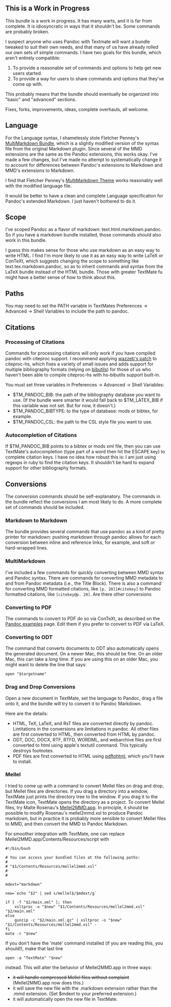 ## This is a Work in Progress ##

This bundle is a work in progress. It has many warts, and it is far from complete. It is idiosyncratic in ways that it shouldn't be. Some commands are probably broken.

I suspect anyone who uses Pandoc with Textmate will want a bundle tweaked to suit their own needs, and that many of us have already rolled our own sets of simple commands. I have two goals for this bundle, which aren't entirely compatible:

1.  To provide a reasonable set of commands and options to help get new users started.
2.  To provide a way for users to share commands and options that they've come up with.

This probably means that the bundle should eventually be organized into "basic" and "advanced" sections.

Fixes, forks, improvements, ideas, complete overhauls, all welcome.

## Language ##

For the Language syntax, I shamelessly stole Fletcher Penney's [MultiMarkdown Bundle](http://fletcherpenney.net/multimarkdown/multimarkdown_bundle_for_textm/), which is a slightly modified version of the syntax file from the original Markdown plugin. Since several of the MMD extensions are the same as the Pandoc extensions, this works okay. I've made a few changes, but I've made no attempt to systematically change it to account for differences between Pandoc's extensions to Markdown and MMD's extensions to Markdown. 

I find that Fletcher Penney's [MultiMarkdown Theme](http://files.fletcherpenney.net/MultiMarkdown.tmTheme.zip)  works reasonably well with the modified language file.

It would be better to have a clean and complete Language specification for Pandoc's extended Markdown. I just haven't bothered to do it.

## Scope ##

I've scoped Pandoc as a flavor of markdown: text.html.markdown.pandoc. So if you have a markdown bundle installed, those commands should also work in this bundle.

I guess this makes sense for those who use markdown as an easy way to write HTML. I find I'm more likely to use it as an easy way to write LaTeX or ConTeXt, which suggests changing the scope to something like text.tex.markdown.pandoc, so as to inherit commands and syntax from the LaTeX bundle instead of the HTML bundle. Those with greater TextMate fu might have a better sense of how to think about this. 

## Paths ##

You may need to set the PATH variable in TextMates Preferences -> Advanced -> Shell Variables to include the path to pandoc.

## Citations ##

### Processing of Citations ###

Commands for processing citations will only work if you have compiled pandoc with citeproc support. I recommend applying [wazzeb's patch](http://code.google.com/p/citeproc-hs/issues/detail?id=4)  to citeproc-hs, which fixes a variety of small issues and adds support for multiple bibliography formats (relying on  [bibutils](http://www.scripps.edu/~cdputnam/software/bibutils/)) for those of us who haven't been able to compile citeproc-hs with hs-bibutils support built-in.

You must set three variables in Preferences -> Advanced -> Shell Variables:

+   $TM\_PANDOC\_BIB: the path of the bibliography database you want to use. (If the bundle were smarter it would fall back to $TM\_LATEX\_BIB if this variable was not set. But for now, it doesn't.)
+   $TM\_PANDOC\_BIBTYPE: to the type of database: mods or bibtex, for example. 
+   $TM\_PANDOC\_CSL: the path to the CSL style file you want to use.

### Autocompletion of Citations ###

If $TM\_PANDOC\_BIB points to a bibtex or mods xml file, then you can use TextMate's autocompletion (type part of a word then hit the ESCAPE key) to complete citation keys. I have no idea how robust this is: I am just using regexps in ruby to find the citation keys. It shouldn't be hard to expand support for other bibliography formats.

## Conversions

The conversion commands should be self-explanatory. The commands in the bundle reflect the conversions I am most likely to do. A more complete set of commands should be included.

### Markdown to Markdown ###

The bundle provides several commands that use pandoc as a kind of pretty printer for markdown: pushing markdown through pandoc allows for each conversion between inline and reference links, for example, and soft or hard-wrapped lines.

### MultiMarkdown ###

I've included a few commands for quickly converting between MMD syntax and Pandoc syntax. There are commands for converting MMD metadata to and from Pandoc metadata (i.e., the Title Block). There is also a command for converting MMD formatted citations, like `[p. 20][#citekey]` to Pandoc formatted citations, like `[citekey@p. 20]`. Are there other conversions

### Converting to PDF ###

The commands to convert to PDF do so via ConTeXt, as described on the [Pandoc examples](http://johnmacfarlane.net/pandoc/examples.html) page. Edit them if you prefer to convert to PDF via LaTeX.

### Converting to ODT ###

The command that converts documents to ODT also automatically opens the generated document. On a newer Mac, this should be fine. On an older Mac, this can take a *long* time. If you are using this on an older Mac, you might want to delete the line that says:

    open "$targetname"

### Drag and Drop Conversions ###

Open a new document in TextMate, set the language to Pandoc, drag a file onto it, and the bundle will try to convert it to Pandoc Markdown.

Here are the details:

+   HTML, TeX, LaTeX, and RsT files are converted directly by pandoc. Limitations in the conversions are limitations in pandoc. All other files are first converted to HTML, then converted from HTML by pandoc. 
+   ODT, DOC, DOCX, RTF, RTFD, WORDML, and webarchive files are first converted to html using apple's textutil command. This typically destroys footnotes.
+   PDF files are first converted to HTML using [pdftohtml](http://pdftohtml.sourceforge.ne,t/), which you'll have to install.

### Mellel

I tried to come up with a command to convert Mellel files on drag and drop, but Mellel files are directories. If you drag a directory into a window, TextMate just prints the directory tree to the window. If you drag it to the TextMate icon, TextMate opens the directory as a project. To convert Mellel files, try Malte Rosenau's [Mellel2MMD.app](http://wwwuser.gwdg.de/~mrosena/). In principle, it should be possible to modify Rosenau's mellel2mmd.xsl to produce Pandoc markdown, but in practice it is probably more sensible to convert Mellel files to MMD, and then convert the MMD to Pandoc Markdown.

For smoother integration with TextMate, one can replace Mellel2MMD.app/Contents/Resources/script with

    #!/bin/bash
    
    # You can access your bundled files at the following paths:
    #
    # "$1/Contents/Resources/mellel2mmd.xsl"
    #
    #
    
    mdext="markdown"
    
    new=`echo "$2" | sed s/mellel$/$mdext/g`
    
    if [ -f "$2/main.xml" ]; then 
        xsltproc -o "$new" "$1/Contents/Resources/mellel2mmd.xsl" "$2/main.xml"
    else
        gunzip -c "$2/main.xml.gz" | xsltproc -o "$new" "$1/Contents/Resources/mellel2mmd.xsl" -
    fi
    mate -r "$new"

If you don't have the 'mate' command installed (if you are reading this, you should!), make that last line

    open -a "TextMate" "$new"

instead. This will alter the behavior of Mellel2MMD.app in three ways:

+   <s>it will handle compressed Mellel files without complaint</s> (Mellel2MMD.app now does this.)
+   it will save the new file with the .markdown extension rather than the .mmd extension. (Set $mdext to your preferred extension.)
+   it will automatically open the new file in TextMate.
